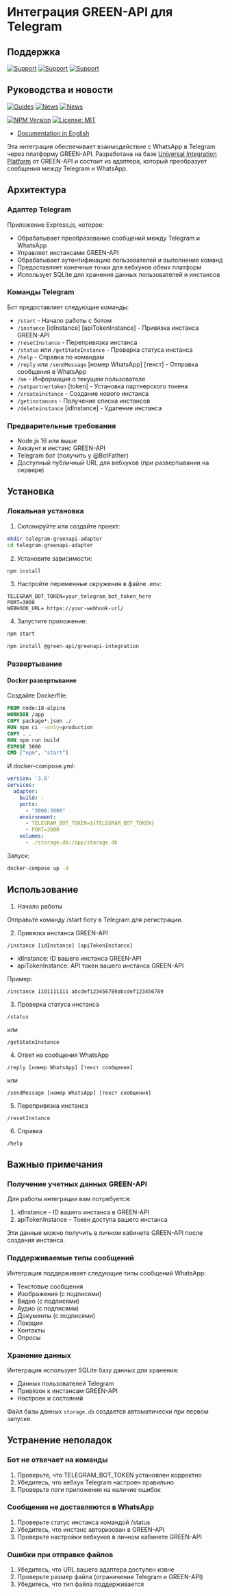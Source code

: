 # Интеграция GREEN-API для Telegram

## Поддержка

[![Support](https://img.shields.io/badge/support@green--api.com-D14836?style=for-the-badge&logo=gmail&logoColor=white)](mailto:support@greenapi.com)
[![Support](https://img.shields.io/badge/Telegram-2CA5E0?style=for-the-badge&logo=telegram&logoColor=white)](https://t.me/greenapi_support_bot)
[![Support](https://img.shields.io/badge/WhatsApp-25D366?style=for-the-badge&logo=whatsapp&logoColor=white)](https://wa.me/77273122366)

## Руководства и новости

[![Guides](https://img.shields.io/badge/YouTube-%23FF0000.svg?style=for-the-badge&logo=YouTube&logoColor=white)](https://www.youtube.com/@green-api)
[![News](https://img.shields.io/badge/Telegram-2CA5E0?style=for-the-badge&logo=telegram&logoColor=white)](https://t.me/green_api)
[![News](https://img.shields.io/badge/WhatsApp-25D366?style=for-the-badge&logo=whatsapp&logoColor=white)](https://whatsapp.com/channel/0029VaLj6J4LNSa2B5Jx6s3h)

[![NPM Version](https://img.shields.io/npm/v/@green-api/greenapi-integration)](https://www.npmjs.com/package/@green-api/whatsapp-chatbot-js-v2)
[![License: MIT](https://img.shields.io/badge/License-MIT-yellow.svg)](https://opensource.org/licenses/MIT)

- [Documentation in English](README.md)

Эта интеграция обеспечивает взаимодействие с WhatsApp в Telegram через платформу GREEN-API. Разработана на базе [Universal Integration Platform](https://github.com/green-api/greenapi-integration) от GREEN-API и состоит из адаптера, который преобразует сообщения между Telegram и WhatsApp.

## Архитектура

### Адаптер Telegram

Приложение Express.js, которое:

- Обрабатывает преобразование сообщений между Telegram и WhatsApp     
- Управляет инстансами GREEN-API    
- Обрабатывает аутентификацию пользователей и выполнение команд 
- Предоставляет конечные точки для вебхуков обеих платформ  
- Использует SQLite для хранения данных пользователей и инстансов   

### Команды Telegram

Бот предоставляет следующие команды:

- `/start` - Начало работы с ботом      
- `/instance` [idInstance] [apiTokenInstance] - Привязка инстанса GREEN-API     
- `/resetInstance` - Перепривязка инстанса     
- `/status` или `/getStateInstance` - Проверка статуса инстанса     
- `/help` - Справка по командам     
- `/reply` или `/sendMessage` [номер WhatsApp] [текст] - Отправка сообщения в WhatsApp      
- `/me` - Информация о текущем пользователе 
- `/setpartnertoken` [token] - Установка партнерского токена  
- `/createinstance` - Создание нового инстанса  
- `/getinstances` - Получение списка инстансов  
- `/deleteinstance` [idInstance] - Удаление инстанса 

### Предварительные требования

- Node.js 16 или выше   
- Аккаунт и инстанс GREEN-API   
- Telegram бот (получить у @BotFather)  
- Доступный публичный URL для вебхуков (при развертывании на сервере)   

## Установка

### Локальная установка

1. Склонируйте или создайте проект:

```bash
mkdir telegram-greenapi-adapter
cd telegram-greenapi-adapter
```

2. Установите зависимости:

```bash
npm install
```

3. Настройте переменные окружения в файле .env:

```env
TELEGRAM_BOT_TOKEN=your_telegram_bot_token_here
PORT=3000
WEBHOOK_URL= https://your-webhook-url/
```

4. Запустите приложение:

```bash
npm start
```

```bash
npm install @green-api/greenapi-integration
```

### Развертывание

#### Docker развертывание

Создайте Dockerfile:

```dockerfile
FROM node:18-alpine
WORKDIR /app
COPY package*.json ./
RUN npm ci --only=production
COPY . .
RUN npm run build
EXPOSE 3000
CMD ["npm", "start"]
```

И docker-compose.yml:

```yaml
version: '3.8'
services:
  adapter:
    build: .
    ports:
      - "3000:3000"
    environment:
      - TELEGRAM_BOT_TOKEN=${TELEGRAM_BOT_TOKEN}
      - PORT=3000
    volumes:
      - ./storage.db:/app/storage.db
```
Запуск:

```bash
docker-compose up -d
```

## Использование

1. Начало работы

Отправьте команду /start боту в Telegram для регистрации.

2. Привязка инстанса GREEN-API

```text
/instance [idInstance] [apiTokenInstance]
```

- idInstance: ID вашего инстанса GREEN-API  
- apiTokenInstance: API токен вашего инстанса GREEN-API 

Пример:

```text
/instance 1101111111 abcdef123456789abcdef123456789
```

3. Проверка статуса инстанса

```text
/status
```

или

```text
/getStateInstance
```

4. Ответ на сообщения WhatsApp

```text
/reply [номер WhatsApp] [текст сообщения]
```

или

```text
/sendMessage [номер WhatsApp] [текст сообщения]
```

5. Перепривязка инстанса

```text
/resetInstance
```

6. Справка

```text
/help
```

## Важные примечания

### Получение учетных данных GREEN-API

Для работы интеграции вам потребуется:

1. idInstance - ID вашего инстанса в GREEN-API  
2. apiTokenInstance - Токен доступа вашего инстанса 

Эти данные можно получить в личном кабинете GREEN-API после создания инстанса.

### Поддерживаемые типы сообщений

Интеграция поддерживает следующие типы сообщений WhatsApp:

- Текстовые сообщения   
- Изображения (с подписями)     
- Видео (с подписями)   
- Аудио (с подписями)   
- Документы (с подписями)   
- Локации   
- Контакты  
- Опросы    

### Хранение данных

Интеграция использует SQLite базу данных для хранения:

- Данных пользователей Telegram 
- Привязок к инстансам GREEN-API    
- Настроек и состояний  

Файл базы данных `storage.db` создается автоматически при первом запуске.

## Устранение неполадок

### Бот не отвечает на команды

1. Проверьте, что TELEGRAM_BOT_TOKEN установлен корректно   
2. Убедитесь, что вебхук Telegram настроен правильно    
3. Проверьте логи приложения на наличие ошибок  

### Сообщения не доставляются в WhatsApp

1. Проверьте статус инстанса командой /status   
2. Убедитесь, что инстанс авторизован в GREEN-API   
3. Проверьте настройки вебхуков в личном кабинете GREEN-API 

### Ошибки при отправке файлов

1. Убедитесь, что URL вашего адаптера доступен извне    
2. Проверьте размер файла (ограничения Telegram и GREEN-API)    
3. Убедитесь, что тип файла поддерживается  
